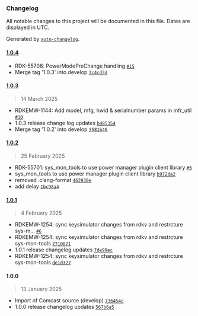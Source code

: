 ### Changelog

All notable changes to this project will be documented in this file. Dates are displayed in UTC.

Generated by [`auto-changelog`](https://github.com/CookPete/auto-changelog).

#### [1.0.4](https://github.com/rdkcentral/sys_mon_tools/compare/1.0.3...1.0.4)

- RDK-55706: PowerModePreChange handling [`#15`](https://github.com/rdkcentral/sys_mon_tools/pull/15)
- Merge tag '1.0.3' into develop [`3c4cd3d`](https://github.com/rdkcentral/sys_mon_tools/commit/3c4cd3d72b7903864f163cc5326d6c240bd135ea)

#### [1.0.3](https://github.com/rdkcentral/sys_mon_tools/compare/1.0.2...1.0.3)

> 14 March 2025

- RDKEMW-1144: Add model, mfg, hwid & serialnumber params in mfr_util [`#10`](https://github.com/rdkcentral/sys_mon_tools/pull/10)
- 1.0.3 release change log updates [`b485354`](https://github.com/rdkcentral/sys_mon_tools/commit/b485354534f5ee8f3eaa1f0d403140414e5351de)
- Merge tag '1.0.2' into develop [`3581b46`](https://github.com/rdkcentral/sys_mon_tools/commit/3581b46cfb6551e0624063971fe37a0deb7d15ea)

#### [1.0.2](https://github.com/rdkcentral/sys_mon_tools/compare/1.0.1...1.0.2)

> 25 February 2025

- RDK-55701: sys_mon_tools to use power manager plugin client library [`#5`](https://github.com/rdkcentral/sys_mon_tools/pull/5)
- sys_mon_tools to use power manager plugin client library [`b972da2`](https://github.com/rdkcentral/sys_mon_tools/commit/b972da28c3873d72c36e9f7868a8a347b0f58639)
- removed .clang-format [`463930e`](https://github.com/rdkcentral/sys_mon_tools/commit/463930e114b307f26d65bb473f34ad10901f1220)
- add delay [`1bc98a4`](https://github.com/rdkcentral/sys_mon_tools/commit/1bc98a407264fbd6c8b732c0336890c430e56783)

#### [1.0.1](https://github.com/rdkcentral/sys_mon_tools/compare/1.0.0...1.0.1)

> 4 February 2025

- RDKEMW-1254: sync keysimulator changes from rdkv and restrcture sys-m… [`#6`](https://github.com/rdkcentral/sys_mon_tools/pull/6)
- RDKEMW-1254: sync keysimulator changes from rdkv and restrcture sys-mon-tools [`7710871`](https://github.com/rdkcentral/sys_mon_tools/commit/7710871c36c2118643049b096b0e8048de25631c)
- 1.0.1 release changelog updates [`7de99ec`](https://github.com/rdkcentral/sys_mon_tools/commit/7de99ecef2064d6604b77d787ead28a0fb79846d)
- RDKEMW-1254: sync keysimulator changes from rdkv and restrcture sys-mon-tools [`de1d327`](https://github.com/rdkcentral/sys_mon_tools/commit/de1d3277b80a7d69979d5c8f52afb8f186123918)

#### 1.0.0

> 13 January 2025

- Import of Comcast source (develop) [`736454c`](https://github.com/rdkcentral/sys_mon_tools/commit/736454ca373a3865d18d1ad4bce2250f63991eba)
- 1.0.0 release changelog updates [`567b6a5`](https://github.com/rdkcentral/sys_mon_tools/commit/567b6a59a27755767d0cfed949503afd1ec7eb16)
